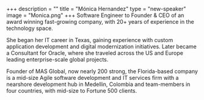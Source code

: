 +++
description = ""
title = "Mónica Hernandez"
type = "new-speaker"
image = "Monica.png"
+++
Software Engineer to Founder & CEO of an award winning 
fast-growing company, with 20+ years of experience in 
the technology space. 

She began her IT career in Texas, gaining experience with custom application development and digital modernization initiatives. Later became a Consultant for Oracle, where she traveled across the US and Europe leading enterprise-scale global projects. 

Founder of MAS Global, now nearly 200 strong, the Florida-based company is a mid-size Agile software development and IT services firm with a nearshore development hub in Medellin, Colombia and team-members in four countries, with mid-size to Fortune 500 clients.